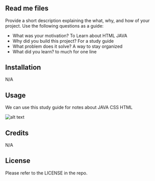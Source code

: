 # <Bootcamp>

## Read me files

Provide a short description explaining the what, why, and how of your project. Use the following questions as a guide:

- What was your motivation? To Learn about HTML JAVA
- Why did you build this project? For a study guide
- What problem does it solve? A way to stay organized
- What did you learn? to much for one line


## Installation

N/A

## Usage

We can use this study guide for notes about JAVA CSS HTML 


![alt text](assets/images/screenshot.png)

## Credits

N/A

## License

Please refer to the LICENSE in the repo.